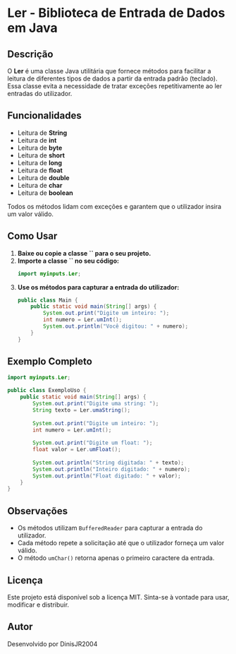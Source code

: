 # Ler - Biblioteca de Entrada de Dados em Java

## Descrição

O **Ler** é uma classe Java utilitária que fornece métodos para facilitar a leitura de diferentes tipos de dados a partir da entrada padrão (teclado). Essa classe evita a necessidade de tratar exceções repetitivamente ao ler entradas do utilizador.

## Funcionalidades

- Leitura de **String**
- Leitura de **int**
- Leitura de **byte**
- Leitura de **short**
- Leitura de **long**
- Leitura de **float**
- Leitura de **double**
- Leitura de **char**
- Leitura de **boolean**

Todos os métodos lidam com exceções e garantem que o utilizador insira um valor válido.

## Como Usar

1. **Baixe ou copie a classe **``** para o seu projeto.**
2. **Importe a classe **``** no seu código:**
   ```java
   import myinputs.Ler;
   ```
3. **Use os métodos para capturar a entrada do utilizador:**
   ```java
   public class Main {
       public static void main(String[] args) {
           System.out.print("Digite um inteiro: ");
           int numero = Ler.umInt();
           System.out.println("Você digitou: " + numero);
       }
   }
   ```

## Exemplo Completo

```java
import myinputs.Ler;

public class ExemploUso {
    public static void main(String[] args) {
        System.out.print("Digite uma string: ");
        String texto = Ler.umaString();
        
        System.out.print("Digite um inteiro: ");
        int numero = Ler.umInt();
        
        System.out.print("Digite um float: ");
        float valor = Ler.umFloat();
        
        System.out.println("String digitada: " + texto);
        System.out.println("Inteiro digitado: " + numero);
        System.out.println("Float digitado: " + valor);
    }
}
```

## Observações

- Os métodos utilizam `BufferedReader` para capturar a entrada do utilizador.
- Cada método repete a solicitação até que o utilizador forneça um valor válido.
- O método `umChar()` retorna apenas o primeiro caractere da entrada.

## Licença

Este projeto está disponível sob a licença MIT. Sinta-se à vontade para usar, modificar e distribuir.

## Autor

Desenvolvido por DinisJR2004

